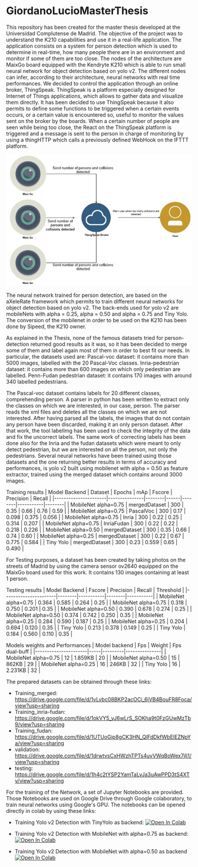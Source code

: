 # GiordanoLucioMasterThesis
This repository has been created for the master thesis developed at the Universidad Complutense de Madrid. 
The objective of the project was to understand the K210 capabilities and use it in a real-life application. 
The application consists on a system for person detection which is used to determine in real-time, how many people
there are in an environment and monitor if some of them are too close. The nodes of the architecture are MaixGo board
equipped with the Kendryte K210 which is able to run small neural network for object detection based on yolo v2.
The different nodes can infer, according to their architecture, neural networks with real time performances.
We decided to control the application through an online broker, ThingSpeak. ThingSpeak is a platform especially designed for Internet of Things applications, 
which allows to gather data and visualize them directly. It has been decided to use ThingSpeak because it also permits to define some functions to be triggered
when a certain events occurs, or a certain value is encountered so, useful to monitor the values sent on the broker by the boards.
When a certain number of people are seen while being too close, the React on the ThingSpeak platform is triggered and a message is sent to the person in charge of monitoring
by using a thingHTTP which calls a previously defined WebHook on the IFTTT platform.

<img src="https://github.com/GiordanoLucio/GiordanoLucioMasterThesis/blob/master/images/architecture.JPG?raw=true" width=600>


The neural network trained for person detection, are based on the aXeleRate framework which permits to train different neural networks for object detection based on yolo v2.
The back-ends used for yolo v2 are mobileNets with alpha = 0.25, alpha = 0.50 and alpha = 0.75 and Tiny Yolo. The conversion of the mobilenet in order to be used on the K210
has been done by Sipeed, the K210 owner.

As explained in the Thesis, none of the famous datasets tried for person-detection returned good results as it was, so it has been decided to merge some of them and label
again most of them in order to best fit our needs. 
In particular, the datasets used are:
Pascal-voc dataset: it contains more than 5000 images, labelled with the 20 Pascal-Voc classes.
Inria-pedestrian dataset: it contains more than 600 images on which only pedestrian are labelled.
Penn-Fudan pedestrian dataset: it contains 170 images with around 340 labelled pedestrians.

The Pascal-voc dataset contains labels for 20 different classes, comprehending person. A parser in python has been written to extract only the classes on which we are interested,
in our case, person. The parser reads the xml files and deletes all the classes on which we are not interested. After having parsed all the labels, the images that do not
contain any person have been discarded, making it an only person dataset. After that work, the tool labelImg has been used to check the integrity of the data and fix the uncorrect labels.
The same work of correcting labels has been done also for the Inria and the fudan datasets which were meant to only detect pedestrian, but we are interested on all the person, not only the pedestrians.
Several neural networks have been trained using those datasets and the one returning better results in terms of accuracy and performances, 
is yolo v2 built using mobilenet with alpha = 0.50 as feature extractor, trained using the merged dataset which contains around 3000 images.

<!-- <img src="https://github.com/GiordanoLucio/GiordanoLucioMasterThesis/blob/master/images/training.JPG?raw=true" width=600> -->

Training results
| Model Backend        | Dataset       | Epochs | mAp  | Fscore | Precision | Recall |
|----------------------|---------------|--------|------|--------|-----------|--------|
| MobileNet alpha=0.75 | mergedDataset | 300    | 0.35 | 0.66   | 0.76      | 0.59   |
| MobileNet alpha=0.75 | PascalVoc     | 300    | 0.17 | 0.098  | 0.375     | 0.056  |
| MobileNet alpha=0.75 | Inria         | 300    | 0.22 | 0.25   | 0.314     | 0.207  |
| MobileNet alpha=0.75 | InriaFudan    | 300    | 0.22 | 0.22   | 0.218     | 0.226  |
| MobileNet alpha=0.50 | mergedDataset | 300    | 0.35 | 0.66   | 0.74      | 0.60   |
| MobileNet alpha=0.25 | mergedDataset | 300    | 0.22 | 0.67   | 0.775     | 0.584  |
| Tiny Yolo            | mergedDataset | 300    | 0.23 | 0.559  | 0.65      | 0.490  |

For Testing purposes, a dataset has been created by taking photos on the streets of Madrid by using the camera sensor ov2640 equipped on the MaixGo board used for this work. It contains 130 images containing at least 1 person.

<!-- <img src="https://github.com/GiordanoLucio/GiordanoLucioMasterThesis/blob/master/images/testing.JPG?raw=true" width=600> -->

Testing results
| Model Backend        | Fscore | Precision | Recall | Threshold |
|----------------------|--------|-----------|--------|-----------|
| MobileNet alpha=0.75 | 0.364  | 0.585     | 0.264  | 0.25      |
| MobileNet alpha=0.75 | 0.318  | 0.750     | 0.201  | 0.35      |
| MobileNet alpha=0.50 | 0.390  | 0.678     | 0.274  | 0.25      |
| MobileNet alpha=0.50 | 0.374  | 0.742     | 0.250  | 0.35      |
| MobileNet alpha=0.25 | 0.284  | 0.590     | 0.187  | 0.25      |
| MobileNet alpha=0.25 | 0.204  | 0.694     | 0.120  | 0.35      |
| Tiny Yolo            | 0.213  | 0.378     | 0.149  | 0.25      |
| Tiny Yolo            | 0.184  | 0.560     | 0.110  | 0.35      |

Models weights and Performances
| Model backend        | Fps | Weight  | Fps dual-buff |
|----------------------|-----|---------|---------------|
| MobileNet alpha=0.75 | 12  | 1.859KB | 20            |
| MobileNet alpha=0.50 | 15  | 862KB   | 29            |
| MobileNet alpha=0.25 | 16  | 246KB   | 32            |
| Tiny Yolo            | 16  | 2.231KB | 32            |

The prepared datasets can be obtained through these links: 

- Training_merged: https://drive.google.com/file/d/1vLvbc08BKP2acOCi_6iVB4BouFR8Foca/view?usp=sharing
- Training_inria-fudan: https://drive.google.com/file/d/1okVY5_vJ6wLrS_SOKha9t0FzGUwMzTb9/view?usp=sharing
- Training_fudan: https://drive.google.com/file/d/1UTUoGip8gCK3HN_QlFdDkfWbElEZNpYa/view?usp=sharing
- validation: https://drive.google.com/file/d/1drwtvsCxHWzhTPTs4uvVWqBoWex7jli1/view?usp=sharing
- testing: https://drive.google.com/file/d/1h4c2tYSP2YamTaLvJa3uAwPPD3tS4XTv/view?usp=sharing

For the training of the Network, a set of Jupyter Notebooks are provided. Those Notebooks are used on Google Drive through Google colaboratory, to train neural networks using Google's GPU.
The notebooks can be opened directly in colab by using these links:

- Training Yolo v2 Detection with TinyYolo as backend: [![Open In Colab](https://colab.research.google.com/assets/colab-badge.svg)](https://colab.research.google.com/drive/1Ti6EBcglbc51PYyQ45pwRaylU2v0sCvj?usp=sharing)

- Training Yolo v2 Detection with MobileNet with alpha=0.75 as backend: [![Open In Colab](https://colab.research.google.com/assets/colab-badge.svg)](https://colab.research.google.com/drive/1hWjQul1COpT5i0W0CbdbhJZWHdGxuzsk?usp=sharing)

- Training Yolo v2 Detection with MobileNet with alpha=0.50 as backend [![Open In Colab](https://colab.research.google.com/assets/colab-badge.svg)](https://colab.research.google.com/drive/1bKf1seGavhgPVu8Q4ZbIfaIyT-zcdkxo?usp=sharing)


